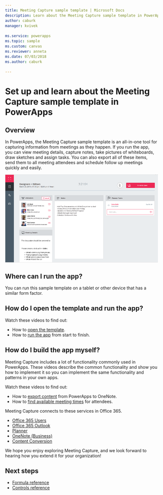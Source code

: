 ```yaml
---
title: Meeting Capture sample template | Microsoft Docs
description: Learn about the Meeting Capture sample template in PowerApps with setup, overview, and deep dives into how the app was built.
author: caburk
manager: kvivek

ms.service: powerapps
ms.topic: sample
ms.custom: canvas
ms.reviewer: anneta
ms.date: 07/03/2018
ms.author: caburk

---
```

# Set up and learn about the Meeting Capture sample template in PowerApps

## Overview

 In PowerApps, the Meeting Capture sample template is an all-in-one tool for capturing information from meetings as they happen. If you run the app, you can view meeting details, capture notes, take pictures of whiteboards, draw sketches and assign tasks. You can also export all of these items, send them to all meeting attendees and schedule follow up meetings quickly and easily.

![Meeting Capture](media/sample-meeting-capture/MeetingCapture.png)

## Where can I run the app?

You can run this sample template on a tablet or other device that has a similar form factor.

## How do I open the template and run the app?

Watch these videos to find out:

- How to [open the template](https://www.youtube.com/watch?v=MTsbjln1AcA&index=1&list=PL8IYfXypsj2B5FizD0ZVVuzf49vr8yXFU).
- How to [run the app](https://www.youtube.com/watch?v=sqxQO8tpvWY&index=4&list=PL8IYfXypsj2B5FizD0ZVVuzf49vr8yXFU&t=0s) from start to finish.

## How do I build the app myself?

Meeting Capture includes a lot of functionality commonly used in PowerApps. These videos describe the common functionality and show you how to implement it so you can implement the same functionality and patterns in your own apps.

Watch these videos to find out:

- How to [export content](https://www.youtube.com/watch?v=0TyTsSYuJcE&index=4&list=PL8IYfXypsj2B5FizD0ZVVuzf49vr8yXFU) from PowerApps to OneNote.
- How to [find available meeting times](https://www.youtube.com/watch?v=BESlW1bavJA&list=PL8IYfXypsj2B5FizD0ZVVuzf49vr8yXFU&index=2) for attendees.

Meeting Capture connects to these services in Office 365.

- [Office 365 Users](https://docs.microsoft.com/en-us/connectors/office365users/)
- [Office 365 Outlook](https://docs.microsoft.com/en-us/connectors/office365/)
- [Planner](https://docs.microsoft.com/en-us/connectors/planner/)
- [OneNote (Business)](https://docs.microsoft.com/en-us/connectors/onenote/)
- [Content Conversion](https://docs.microsoft.com/en-us/connectors/conversionservice/)

We hope you enjoy exploring Meeting Capture, and we look forward to hearing how you extend it for your organization!

## Next steps
- [Formula reference](https://docs.microsoft.com/en-us/powerapps/maker/canvas-apps/formula-reference)
- [Controls reference](https://docs.microsoft.com/en-us/powerapps/maker/canvas-apps/reference-properties)
 
